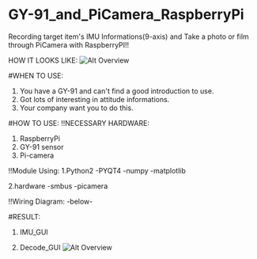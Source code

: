 # GY-91_and_PiCamera_RaspberryPi
Recording target item's IMU Informations(9-axis) and Take a photo or film through PiCamera with RaspberryPI!!

HOW IT LOOKS LIKE:
![Alt Overview](https://raw.githubusercontent.com/mikechan0731/GY-91_and_PiCamera_RaspberryPi/master/img/overview.png)

#WHEN TO USE:
1. You have a GY-91 and can't find a good introduction to use.
2. Got lots of interesting in attitude informations.
3. Your company want you to do this.

#HOW TO USE:
!!NECESSARY HARDWARE:
1. RaspberryPi 
2. GY-91 sensor
3. Pi-camera

!!Module Using:
1.Python2
  -PYQT4
  -numpy
  -matplotlib

2.hardware
  -smbus
  -picamera
  
!!Wiring Diagram: -below-

#RESULT:
1. IMU_GUI

2. Decode_GUI
![Alt Overview](https://raw.githubusercontent.com/mikechan0731/GY-91_and_PiCamera_RaspberryPi/master/img/Decode_GUI.png)




